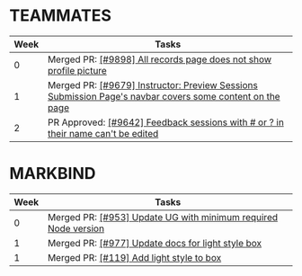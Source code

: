 # TEAMMATES

| Week | Tasks |
| ----- | ----- |  
| 0 | Merged PR: [[#9898] All records page does not show profile picture](https://github.com/TEAMMATES/teammates/pull/9901) |
| 1 | Merged PR: [[#9679] Instructor: Preview Sessions Submission Page's navbar covers some content on the page](https://github.com/TEAMMATES/teammates/pull/9926) |
| 2 | PR Approved: [[#9642] Feedback sessions with # or ? in their name can't be edited](https://github.com/TEAMMATES/teammates/pull/9925) |

# MARKBIND

| Week | Tasks |
| ----- | ----- |  
| 0 | Merged PR: [[#953] Update UG with minimum required Node version](https://github.com/MarkBind/markbind/pull/953) |
| 1 | Merged PR: [[#977] Update docs for light style box](https://github.com/MarkBind/markbind/pull/977) |
| 1 | Merged PR: [[#119] Add light style to box](https://github.com/MarkBind/vue-strap/pull/119) |
